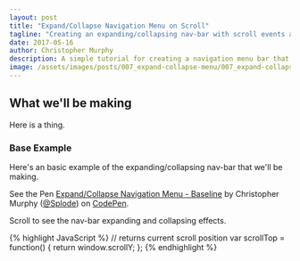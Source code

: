 ```yaml
---
layout: post
title: "Expand/Collapse Navigation Menu on Scroll"
tagline: "Creating an expanding/collapsing nav-bar with scroll events and Vue.js"
date: 2017-05-16
author: Christopher Murphy
description: A simple tutorial for creating a navigation menu bar that expands and collapses when a user scrolls the page.
image: /assets/images/posts/007_expand-collapse-menu/007_expand-collapse-menu.gif
---
```


## What we'll be making
Here is a thing.

### Base Example
Here's an basic example of the expanding/collapsing nav-bar that we'll be making.

<p data-height="495" data-theme-id="0" data-slug-hash="mmeQzd" data-default-tab="result" data-user="Splode" data-embed-version="2" data-pen-title="Expand/Collapse Navigation Menu - Baseline" class="codepen">See the Pen <a href="http://codepen.io/Splode/pen/mmeQzd/">Expand/Collapse Navigation Menu - Baseline</a> by Christopher Murphy (<a href="http://codepen.io/Splode">@Splode</a>) on <a href="http://codepen.io">CodePen</a>.</p>
<script async src="https://production-assets.codepen.io/assets/embed/ei.js"></script>

<figcaption>Scroll to see the nav-bar expanding and collapsing effects.</figcaption>

{% highlight JavaScript %}
// returns current scroll position
var scrollTop = function() {
	return window.scrollY;
};
{% endhighlight %}

[1]: http://www.christinachern.com/hpipsum/ "Harry Potter Lorem Ipsum"
